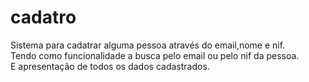 # cadatro

Sistema para cadatrar alguma pessoa através do email,nome e nif. <br>
Tendo como funcionalidade a busca pelo email ou pelo nif da pessoa.<br>
E apresentação de todos os dados cadastrados.
